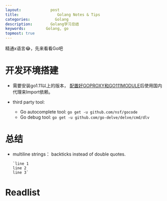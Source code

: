 ```yaml
---
layout:     		post
title:      		   Golang Notes & Tips 
categories: 	      Golang
description:   		Golang学习总结
keywords: 		  Golang, go
topmost: true
---
```


精通x语言😂，先来看看Go吧

# 开发环境搭建

- 需要安装go1.11以上的版本， [配置好GOPROXY和GO111MODULE](https://my.oschina.net/u/3305368/blog/3044169)后使用国内代理来Import依赖。

- third party tool: 
  - Go autocomplete tool: `go get -u github.com/nsf/gocode`
  - Go debug tool: `go get -u github.com/go-delve/delve/cmd/dlv`

# 总结

- multiline strings： backticks instead of double quotes.

  ```golang
  `line 1
  line 2
  line 3`
  ```

# Readlist



